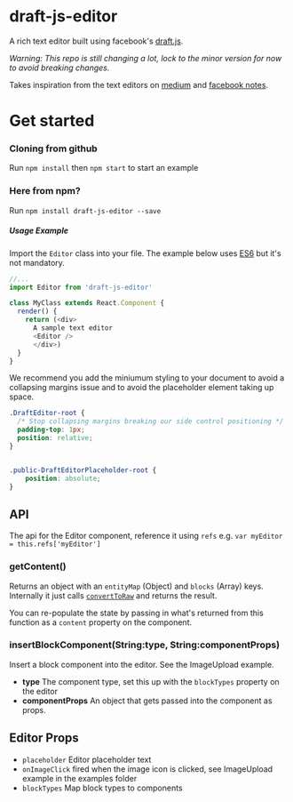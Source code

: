 # draft-js-editor

A rich text editor built using facebook's [draft.js](https://facebook.github.io/draft-js/). 

*Warning: This repo is still changing a lot, lock to the minor version for now to
avoid breaking changes.*

Takes inspiration from the text editors on [medium](http://medium.com) and 
[facebook notes](https://www.facebook.com/notes/).

# Get started

### Cloning from github
Run `npm install` then `npm start` to start an example

### Here from npm?

Run `npm install draft-js-editor --save`


##### Usage Example

Import the `Editor` class into your file. The example below uses [ES6](https://babeljs.io/) but it's not mandatory.

```javascript
//...
import Editor from 'draft-js-editor'

class MyClass extends React.Component {
  render() {
  	return (<div>
  	  A sample text editor
  	  <Editor />
	  </div>)
  }
}
```

We recommend you add the miniumum styling to your document to avoid a collapsing
margins issue and to avoid the placeholder element taking up space.

```css
.DraftEditor-root {
  /* Stop collapsing margins breaking our side control positioning */
  padding-top: 1px;
  position: relative;
}


.public-DraftEditorPlaceholder-root {
	position: absolute;
}
```

## API 

The api for the Editor component, reference it using `refs` 
e.g. `var myEditor = this.refs['myEditor']`

### getContent()
Returns an object with an `entityMap` (Object) and `blocks` (Array) keys. 
Internally it just calls [`convertToRaw`](https://facebook.github.io/draft-js/docs/api-reference-data-conversion.html) and returns the result.

You can re-populate the state by passing in what's returned from this function
as a `content` property on the component.

### insertBlockComponent(String:type, String:componentProps)

Insert a block component into the editor. See the ImageUpload example.

  - **type** The component type, set this up with the `blockTypes` property on
    the editor 
  - **componentProps** An object that gets passed into the component as props.


## Editor Props

  - `placeholder` Editor placeholder text
  - `onImageClick` fired when the image icon is clicked, see ImageUpload example
    in the examples folder
  - `blockTypes` Map block types to components


